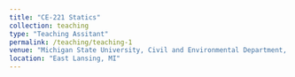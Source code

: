 ```yaml
---
title: "CE-221 Statics"
collection: teaching
type: "Teaching Assitant"
permalink: /teaching/teaching-1
venue: "Michigan State University, Civil and Environmental Department, 2020-2024"
location: "East Lansing, MI"
---
```

